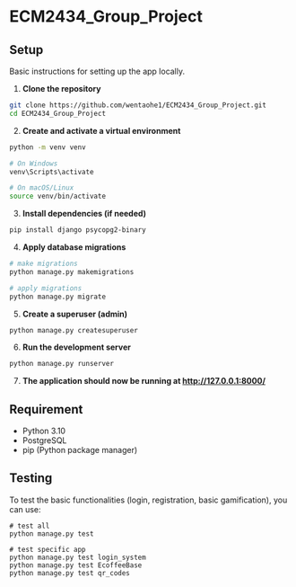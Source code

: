 # ECM2434_Group_Project

## Setup
Basic instructions for setting up the app locally. 

1. **Clone the repository**
```bash
git clone https://github.com/wentaohe1/ECM2434_Group_Project.git
cd ECM2434_Group_Project
```

2. **Create and activate a virtual environment**
```bash
python -m venv venv

# On Windows
venv\Scripts\activate

# On macOS/Linux
source venv/bin/activate
```

3. **Install dependencies (if needed)**
```bash
pip install django psycopg2-binary
```

4. **Apply database migrations**
```bash
# make migrations
python manage.py makemigrations

# apply migrations
python manage.py migrate
```

5. **Create a superuser (admin)**
```bash
python manage.py createsuperuser
```

6. **Run the development server**
```bash
python manage.py runserver
```

7. **The application should now be running at http://127.0.0.1:8000/**
   
## Requirement
- Python 3.10
- PostgreSQL
- pip (Python package manager)

## Testing
To test the basic functionalities (login, registration, basic gamification), you can use:

~~~
# test all
python manage.py test

# test specific app
python manage.py test login_system
python manage.py test EcoffeeBase
python manage.py test qr_codes
~~~
